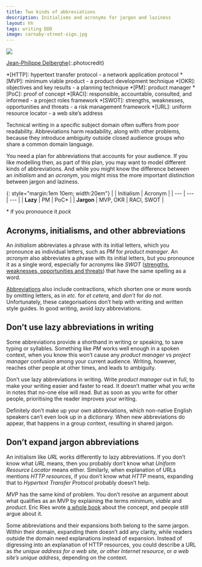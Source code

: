 ```yaml
---
title: Two kinds of abbreviations
description: Initialisms and acronyms for jargon and laziness
layout: hh
tags: writing DDD
image: carnaby-street-sign.jpg
---
```


![](carnaby-street-sign.jpg)

[Jean-Philippe Delberghe](https://unsplash.com/photos/5qBHse8oylc){:.photocredit}

*[HTTP]: hypertext transfer protocol - a network application protocol
*[MVP]: minimum viable product - a product development technique
*[OKR]: objectives and key results - a planning technique
*[PM]: product manager
*[PoC]: proof of concept
*[RACI]: responsible, accountable, consulted, and informed - a project roles framework
*[SWOT]: strengths, weaknesses, opportunities and threats - a risk management framework
*[URL]: uniform resource locator - a web site’s address

Technical writing in a specific subject domain often suffers from poor readability.
Abbreviations harm readability, along with other problems, because they introduce ambiguity outside closed audience groups who share a common domain language.

You need a plan for abbreviations that accounts for your audience.
If you like modelling then, as part of this plan, you may want to model different kinds of abbreviations.
And while you might know the difference between an _initialism_ and an _acronym_, you might miss the more important distinction between jargon and laziness.

{: style="margin:1em 10em; width:20em"}
| | Initialism | Acronym |
| --- | --- | --- | 
| **Lazy** | PM | PoC* |
| **Jargon** | MVP, OKR | RACI, SWOT |

\* if you pronounce it _pock_

## Acronyms, initialisms, and other abbreviations

An _initialism_ abbreviates a phrase with its initial letters, which you pronounce as individual letters, such as _PM_ for _product manager_.
An _acronym_ also abbreviates a phrase with its initial letters, but you pronounce it as a single word, especially for acronyms like _SWOT_
([strengths, weaknesses, opportunities and threats](https://en.wikipedia.org/wiki/SWOT_analysis))
that have the same spelling as a word.

[Abbreviations](https://en.wikipedia.org/wiki/Abbreviation) also include contractions, which shorten one or more words by omitting letters, as in _etc._ for _et cetera_, and _don’t_ for _do not_.
Unfortunately, these categorisations don’t help with writing and written style guides.
In good writing, avoid _lazy_ abbreviations.

## Don’t use lazy abbreviations in writing

Some abbreviations provide a shorthand in writing or speaking, to save typing or syllables.
Something like _PM_ works well enough in a spoken context, when you know this won’t cause any _product manager_ vs _project manager_ confusion among your current audience.
Writing, however, reaches other people at other times, and leads to ambiguity.

Don’t use lazy abbreviations in writing.
Write _product manager_ out in full, to make your writing easier and faster to read.
It doesn’t matter what you write in notes that no-one else will read.
But as soon as you write for other people, prioritising the reader improves your writing.

Definitely don’t make up your own abbreviations, which non-native English speakers can’t even look up in a dictionary.
When new abbreviations do appear, that happens in a group context, resulting in shared jargon.

## Don’t expand jargon abbreviations

An initialism like _URL_ works differently to lazy abbreviations.
If you don’t know what _URL_ means, then you probably don’t know what _Uniform Resource Locator_ means either.
Similarly, when explanation of URLs mentions _HTTP resources_, if you don’t know what _HTTP_ means,
expanding that to _Hypertext Transfer Protocol_ probably doesn’t help.

_MVP_ has the same kind of problem.
You don’t resolve an argument about what qualifies as an MVP by explaining the terms _minimum_, _viable_ and _product_.
Eric Ries wrote [a whole book](https://en.wikipedia.org/wiki/The_Lean_Startup)
about the concept, and people still argue about it.

Some abbreviations and their expansions both belong to the same jargon.
Within their domain, expanding them doesn’t add any clarity, 
while readers outside the domain need explanations instead of expansion.
Instead of digressing into an explanation of HTTP resources, you could describe a URL as
_the unique address for a web site, or other Internet resource_,
or _a web site’s unique address_, depending on the context.

